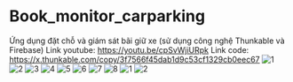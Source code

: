# Book_monitor_carparking
Ứng dụng đặt chỗ và giám sát bãi giữ xe (sử dụng công nghệ Thunkable và Firebase)
Link youtube: https://youtu.be/cpSvWjiURpk
Link code: https://x.thunkable.com/copy/3f7566f45dab1d9c53cf1329cb0eec67
![1](https://github.com/Khang1601/Book_monitor_carparking/assets/73419206/93e6ef9a-1348-4fd3-bf36-7ded2622f2b2)
![2](https://github.com/Khang1601/Book_monitor_carparking/assets/73419206/22224647-214d-4a7e-96ac-209500920260)
![3](https://github.com/Khang1601/Book_monitor_carparking/assets/73419206/d783370e-9645-425c-aadd-21e1ca1fa660)
![4](https://github.com/Khang1601/Book_monitor_carparking/assets/73419206/04711cdb-0c45-45fd-8bc1-5fa131e61b74)
![5](https://github.com/Khang1601/Book_monitor_carparking/assets/73419206/f2612ed5-3ad6-4ec9-9ba8-1482b2aa7c95)
![6](https://github.com/Khang1601/Book_monitor_carparking/assets/73419206/d6b3781d-7068-4585-a467-0381ad63448c)
![7](https://github.com/Khang1601/Book_monitor_carparking/assets/73419206/7d7f8e03-3317-4c9e-bf83-9e9952b8ab2e)
![8](https://github.com/Khang1601/Book_monitor_carparking/assets/73419206/ad2f9dc8-66a2-4f68-8234-0a45bb71d46c)
![1](https://github.com/Khang1601/Book_monitor_carparking/assets/73419206/2fab5663-4f6d-47ff-b31e-a2187871e832)
![2](https://github.com/Khang1601/Book_monitor_carparking/assets/73419206/ec2cc5e1-7a11-43e5-a349-396fdfcb2492)
